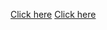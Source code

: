 <a href="https://internalcustomer.app.link/tEZLJ6zAMx?chatCode=953683baseUrl=https://lspstaging.kandywrappers.io/" target="_blank">Click here</a>
<a href="https://woah.app.link?id=123456&digest=asnasdlkjasdfasf" target="_blank">Click here</a>
